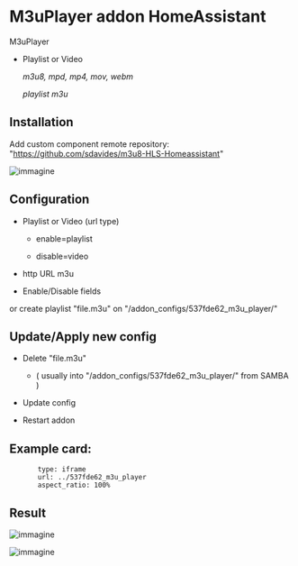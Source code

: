 # M3uPlayer addon HomeAssistant

  M3uPlayer

   * Playlist or Video

      *m3u8, mpd, mp4, mov, webm*
    
      *playlist m3u*

## Installation

Add custom component remote repository:
"https://github.com/sdavides/m3u8-HLS-Homeassistant"


![immagine](https://github.com/user-attachments/assets/1f100850-d7db-40ca-a036-97254154b408)


## Configuration

  * Playlist or Video (url type)
  
    * enable=playlist
      
     * disable=video

  * http URL m3u

  * Enable/Disable fields

  or create playlist "file.m3u" on "/addon_configs/537fde62_m3u_player/"

## Update/Apply new config

  * Delete "file.m3u"
    
    * ( usually into "/addon_configs/537fde62_m3u_player/" from SAMBA )

  * Update config

  * Restart addon


## Example card:

           type: iframe
           url: ../537fde62_m3u_player
           aspect_ratio: 100%

     
## Result

![immagine](https://github.com/user-attachments/assets/4d431123-cc07-4aec-bd4a-88bc0c2f7635)

![immagine](https://github.com/user-attachments/assets/b8aa32d7-1de8-4705-ae04-94cfbf6e83af)

